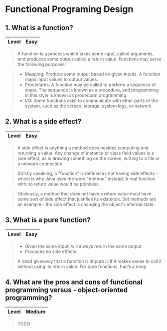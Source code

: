 # Functional Programing Design

## 1. What is a function?

| Level | Easy |
| ----- | --- |

> A function is a process which takes some input, called arguments, and produces some output called a return value. Functions may serve the following purposes:

> - Mapping: Produce some output based on given inputs. A function maps input values to output values.
> - Procedures: A function may be called to perform a sequence of steps. The sequence is known as a procedure, and programming in this style is known as procedural programming.
> - I/O: Some functions exist to communicate with other parts of the system, such as the screen, storage, system logs, or network.

## 2. What is a side effect?

| Level | Easy |
| ----- | --- |

> A side effect is anything a method does besides computing and returning a value. Any change of instance or class field values is a side effect, as is drawing something on the screen, writing to a file or a network connection.

> Strictly speaking, a "function" is defined as not having side effects - which is why Java uses the word "method" instead. A real function with no return value would be pointless.

> Obviously, a method that does not have a return value must have some sort of side effect that justifies its existence. Set methods are an example - the side effect is changing the object's internal state.

## 3. What is a pure function?

| Level | Easy |
| ----- | --- |

> - Given the same input, will always return the same output.
> - Produces no side effects.

> A dead giveaway that a function is impure is if it makes sense to call it without using its return value. For pure functions, that’s a noop.

## 4. What are the pros and cons of functional programming versus - object-oriented programming?

| Level | Medium |
| ----- | --- |

> TODO
